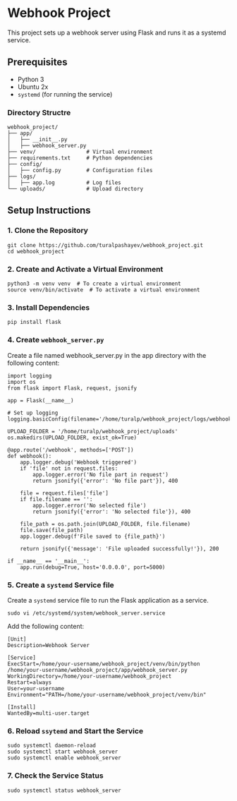 # Webhook Project

This project sets up a webhook server using Flask and runs it as a systemd service.

## Prerequisites

- Python 3
- Ubuntu 2x 
- `systemd` (for running the service)

### Directory Structre
```plaintext
webhook_project/
├── app/
│   ├── __init__.py
│   ├── webhook_server.py
├── venv/                # Virtual environment
├── requirements.txt     # Python dependencies
├── config/
│   ├── config.py        # Configuration files
├── logs/
│   ├── app.log          # Log files
└── uploads/             # Upload directory
```


## Setup Instructions

### 1. Clone the Repository
```
git clone https://github.com/turalpashayev/webhook_project.git
cd webhook_project
```

### 2. Create and Activate a Virtual Environment
```
python3 -m venv venv  # To create a virtual environment
source venv/bin/activate  # To activate a virtual environment
```
### 3. Install Dependencies
```
pip install flask
```

### 4. Create `webhook_server.py`
Create a file named webhook_server.py in the app directory with the following content:
```
import logging
import os
from flask import Flask, request, jsonify

app = Flask(__name__)

# Set up logging
logging.basicConfig(filename='/home/turalp/webhook_project/logs/webhook_server.log')

UPLOAD_FOLDER = '/home/turalp/webhook_project/uploads'
os.makedirs(UPLOAD_FOLDER, exist_ok=True)

@app.route('/webhook', methods=['POST'])
def webhook():
    app.logger.debug('Webhook triggered')
    if 'file' not in request.files:
        app.logger.error('No file part in request')
        return jsonify({'error': 'No file part'}), 400

    file = request.files['file']
    if file.filename == '':
        app.logger.error('No selected file')
        return jsonify({'error': 'No selected file'}), 400

    file_path = os.path.join(UPLOAD_FOLDER, file.filename)
    file.save(file_path)
    app.logger.debug(f'File saved to {file_path}')

    return jsonify({'message': 'File uploaded successfully!'}), 200

if __name__ == '__main__':
    app.run(debug=True, host='0.0.0.0', port=5000)
```

### 5. Create a `systemd` Service file
Create a `systemd` service file to run the Flask application as a service.
```
sudo vi /etc/systemd/system/webhook_server.service
```
Add the following content:
```
[Unit]
Description=Webhook Server

[Service]
ExecStart=/home/your-username/webhook_project/venv/bin/python /home/your-username/webhook_project/app/webhook_server.py
WorkingDirectory=/home/your-username/webhook_project
Restart=always
User=your-username
Environment="PATH=/home/your-username/webhook_project/venv/bin"

[Install]
WantedBy=multi-user.target
```

### 6. Reload `ssytemd` and Start the Service
```
sudo systemctl daemon-reload
sudo systemctl start webhook_server
sudo systemctl enable webhook_server
```

### 7. Check the Service Status
```
sudo systemctl status webhook_server
```
